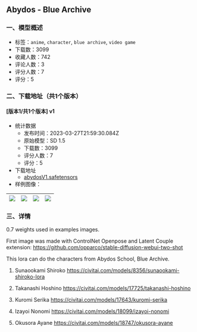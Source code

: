 ## Abydos - Blue Archive
### 一、模型概述

- 标签：`anime`, `character`, `blue archive`, `video game`
- 下载数：3099
- 收藏人数：742
- 评论人数：3
- 评分人数：7
- 评分：5

### 二、下载地址（共1个版本）

#### [版本1/共1个版本] v1

- 统计数据
  - 发布时间：2023-03-27T21:59:30.084Z
  - 原始模型：SD 1.5
  - 下载数：3099
  - 评分人数：7
  - 评分：5
- 下载地址
  - [abydosV1.safetensors](https://civitai.com/api/download/models/9610)
- 样例图像：

| <img src="https://image.civitai.com/xG1nkqKTMzGDvpLrqFT7WA/a15b1ea0-31f5-4196-cd16-f823ebfaf600/width=450/125546.jpeg" /> | <img src="https://image.civitai.com/xG1nkqKTMzGDvpLrqFT7WA/40c59727-04ff-438e-89e6-1750ef076100/width=450/133301.jpeg" /> | <img src="https://image.civitai.com/xG1nkqKTMzGDvpLrqFT7WA/f2780102-100b-4508-4cdb-efd6df619600/width=450/92811.jpeg" /> | <img src="https://image.civitai.com/xG1nkqKTMzGDvpLrqFT7WA/b35d4759-330e-4dbf-83a6-409c3ae5bc00/width=450/92821.jpeg" /> |
| ---- | ---- | ---- | ---- |


### 三、详情
<p>0.7 weights used in examples images.</p><p>First image was made with ControlNet Openpose and Latent Couple extension: <a target="_blank" rel="ugc" href="https://github.com/opparco/stable-diffusion-webui-two-shot">https://github.com/opparco/stable-diffusion-webui-two-shot</a></p><p>This lora can do the characters from Abydos School, Blue Archive.</p><ol><li><p>Sunaookami Shiroko <a target="_blank" rel="ugc" href="https://civitai.com/models/8356/sunaookami-shiroko-lora">https://civitai.com/models/8356/sunaookami-shiroko-lora</a></p></li><li><p>Takanashi Hoshino <a target="_blank" rel="ugc" href="https://civitai.com/models/17725/takanashi-hoshino">https://civitai.com/models/17725/takanashi-hoshino</a></p></li><li><p>Kuromi Serika <a target="_blank" rel="ugc" href="https://civitai.com/models/17643/kuromi-serika">https://civitai.com/models/17643/kuromi-serika</a></p></li><li><p>Izayoi Nonomi <a target="_blank" rel="ugc" href="https://civitai.com/models/18099/izayoi-nonomi">https://civitai.com/models/18099/izayoi-nonomi</a></p></li><li><p>Okusora Ayane <a target="_blank" rel="ugc" href="https://civitai.com/models/18747/okusora-ayane">https://civitai.com/models/18747/okusora-ayane</a></p></li></ol><p></p>